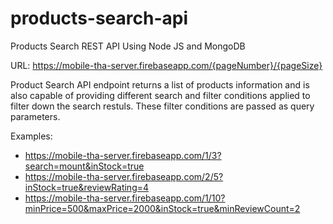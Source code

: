 # products-search-api

Products Search REST API Using Node JS and MongoDB

URL: https://mobile-tha-server.firebaseapp.com/{pageNumber}/{pageSize}

Product Search API endpoint returns a list of products information and is also capable of providing different search and filter conditions applied to filter down the search restuls. These filter conditions are passed as query parameters.

Examples: 

-  https://mobile-tha-server.firebaseapp.com/1/3?search=mount&inStock=true
-  https://mobile-tha-server.firebaseapp.com/2/5?inStock=true&reviewRating=4
-  https://mobile-tha-server.firebaseapp.com/1/10?minPrice=500&maxPrice=2000&inStock=true&minReviewCount=2
